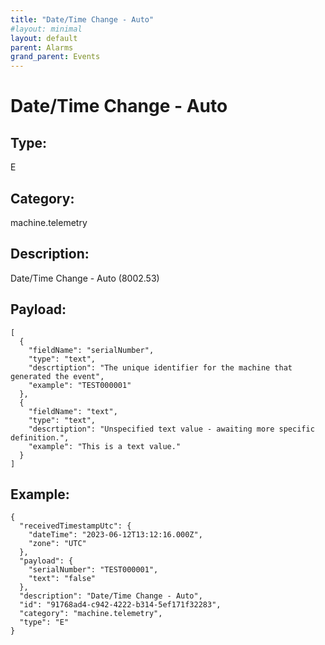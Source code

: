 ```yaml
---
title: "Date/Time Change - Auto"
#layout: minimal
layout: default
parent: Alarms
grand_parent: Events
---
```


# Date/Time Change - Auto

## Type:

E

## Category:

machine.telemetry

## Description: 

Date/Time Change - Auto (8002.53)

## Payload:

```
[
  {
    "fieldName": "serialNumber",
    "type": "text",
    "descrtiption": "The unique identifier for the machine that generated the event",
    "example": "TEST000001"
  },
  {
    "fieldName": "text",
    "type": "text",
    "descrtiption": "Unspecified text value - awaiting more specific definition.",
    "example": "This is a text value."
  }
]
```

## Example:

```
{
  "receivedTimestampUtc": {
    "dateTime": "2023-06-12T13:12:16.000Z",
    "zone": "UTC"
  },
  "payload": {
    "serialNumber": "TEST000001",
    "text": "false"
  },
  "description": "Date/Time Change - Auto",
  "id": "91768ad4-c942-4222-b314-5ef171f32283",
  "category": "machine.telemetry",
  "type": "E"
}
```
